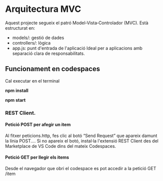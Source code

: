 # Arquitectura MVC

Aquest projecte segueix el patró Model‑Vista‑Controlador (MVC). Està estructurat en:
- models/: gestió de dades
- controllers/: lògica
- app.js: punt d'entrada de l'aplicació
Ideal per a aplicacions amb separació clara de responsabilitats.

## Funcionament en codespaces

Cal executar en el terminal

**npm install**

**npm start**


### REST Client. 

#### Petició POST per afegir un item

Al fitxer peticions.http, fes clic al botó “Send Request” que apareix damunt la línia POST....
Si no apareix el botó, instal·la l'extensió REST Client des del Marketplace de VS Code dins del mateix Codespaces.

#### Petició GET per llegir els items

Desde el navegador que obri el codespace es pot accedir a la petició GET /item
